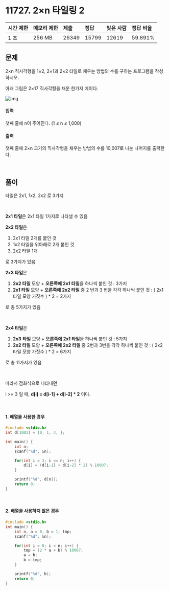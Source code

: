 # 11727. 2×n 타일링 2

| 시간 제한 | 메모리 제한 | 제출  | 정답  | 맞은 사람 | 정답 비율 |
| :-------- | :---------- | :---- | :---- | :-------- | :-------- |
| 1 초      | 256 MB      | 26349 | 15799 | 12619     | 59.891%   |

## 문제

2×n 직사각형을 1×2, 2×1과 2×2 타일로 채우는 방법의 수를 구하는 프로그램을 작성하시오.

아래 그림은 2×17 직사각형을 채운 한가지 예이다.

![img](https://www.acmicpc.net/upload/images/t2n2122.gif)

#### 입력

첫째 줄에 n이 주어진다. (1 ≤ n ≤ 1,000)

#### 출력

첫째 줄에 2×n 크기의 직사각형을 채우는 방법의 수를 10,007로 나눈 나머지를 출력한다.

<br/>

## 풀이

타일은 2x1, 1x2, 2x2 로 3가지

<br/>

**2x1 타일**은 2x1 타일 1가지로 나타낼 수 있음

**2x2 타일**은

1. 2x1 타일 2개를 붙인 것
2. 1x2 타일을 위아래로 2개 붙인 것
3. 2x2 타일 1개

로 3가지가 있음

**2x3 타일**은

1. **2x2 타일** 모양 + **오른쪽에 2x1 타일**을 하나씩 붙인 것 : 3가지
2. **2x1 타일** 모양 + **오른쪽에 2x2 타일** 중 2 번과 3 번을 각각 하나씩 붙인 것 : ( 2x1 타일 모양 가짓수 ) \* 2 = 2가지

로 총 5가지가 있음

<br/>

**2x4 타일**은

1. **2x3** **타일** 모양 + **오른쪽에 2x1 타일**을 하나씩 붙인 것 : 5가지
2. **2x2 타일** 모양 + **오른쪽에 2x2 타일** 중 2번과 3번을 각각 하나씩 붙인 것 : ( 2x2 타일 모양 가짓수 ) \* 2 = 6가지

로 총 11가지가 있음

<br/>

따라서 점화식으로 나타내면

i >= 3 일 때, **d[i] = d[i-1] + d[i-2] \* 2** 이다.

<br/>

#### 1. 배열을 사용한 경우

```c++
#include <stdio.h>
int d[1001] = {0, 1, 3, };

int main() {
    int n;
    scanf("%d", &n);

    for(int i = 3; i <= n; i++) {
        d[i] = (d[i-1] + d[i-2] * 2) % 10007;
    }

    printf("%d", d[n]);
    return 0;
}
```

<br/>

#### 2. 배열을 사용하지 않은 경우

```c++
#include <stdio.h>
int main() {
    int n, a = 0, b = 1, tmp;
    scanf("%d", &n);

    for(int i = 0; i < n; i++) {
        tmp = (2 * a + b) % 10007;
        a = b;
        b = tmp;
    }

    printf("%d", b);
    return 0;
}
```
